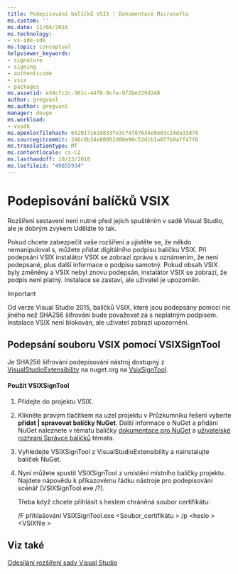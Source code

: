 ```yaml
---
title: Podepisování balíčků VSIX | Dokumentace Microsoftu
ms.custom: ''
ms.date: 11/04/2016
ms.technology:
- vs-ide-sdk
ms.topic: conceptual
helpviewer_keywords:
- signature
- signing
- authenticode
- vsix
- packages
ms.assetid: e34cfc2c-361c-44f8-9cfe-9f2be229d248
author: gregvanl
ms.author: gregvanl
manager: douge
ms.workload:
- vssdk
ms.openlocfilehash: 6520171619833fe3c74f87634e9e83c24da33d70
ms.sourcegitcommit: 240c8b34e80952d00e90c52dcb1a077b9aff47f6
ms.translationtype: MT
ms.contentlocale: cs-CZ
ms.lasthandoff: 10/23/2018
ms.locfileid: "49855934"
---
```

# <a name="signing-vsix-packages"></a>Podepisování balíčků VSIX
Rozšíření sestavení není nutné před jejich spuštěním v sadě Visual Studio, ale je dobrým zvykem Uděláte to tak.  
  
 Pokud chcete zabezpečit vaše rozšíření a ujistěte se, že někdo nemanipuloval s, můžete přidat digitálního podpisu balíčku VSIX. Při podepsání VSIX instalátor VSIX se zobrazí zprávu s oznámením, že není podepsané, plus další informace o podpisu samotný. Pokud obsah VSIX byly změněny a VSIX nebyl znovu podepsán, instalátor VSIX se zobrazí, že podpis není platný. Instalace se zastaví, ale uživatel je upozorněn.  
  
> [!IMPORTANT]
>  Od verze Visual Studio 2015, balíčků VSIX, které jsou podepsány pomocí nic jiného než SHA256 šifrování bude považovat za s neplatným podpisem. Instalace VSIX není blokován, ale uživatel zobrazí upozornění.  
  
## <a name="signing-a-vsix-with-vsixsigntool"></a>Podepsání souboru VSIX pomocí VSIXSignTool  
 Je SHA256 šifrování podepisování nástroj dostupný z [VisualStudioExtensibility](http://www.nuget.org/profiles/VisualStudioExtensibility) na nuget.org na [VsixSignTool](http://www.nuget.org/packages/Microsoft.VSSDK.Vsixsigntool).  
  
#### <a name="to-use-the-vsixsigntool"></a>Použít VSIXSignTool  
  
1. Přidejte do projektu VSIX.  
  
2. Klikněte pravým tlačítkem na uzel projektu v Průzkumníku řešení vyberte **přidat &#124; spravovat balíčky NuGet**.  Další informace o NuGet a přidání NuGet naleznete v tématu balíčky [dokumentace pro NuGet](/NuGet) a [uživatelské rozhraní Správce balíčků](/NuGet/Tools/Package-Manager-UI) témata.  
  
3. Vyhledejte VSIXSignTool z VisualStudioExtensibility a nainstalujte balíček NuGet.  
  
4. Nyní můžete spustit VSIXSignTool z umístění místního balíčky projektu. Najdete nápovědu k příkazovému řádku nástroje pro podepisování scénář (VSIXSignTool.exe /?).  
  
   Třeba když chcete přihlásit s heslem chráněná soubor certifikátu:  
  
   /F přihlašování VSIXSignTool.exe \<Soubor_certifikátu > /p \<heslo > \<VSIXfile >  
  
## <a name="see-also"></a>Viz také  
 [Odesílání rozšíření sady Visual Studio](../extensibility/shipping-visual-studio-extensions.md)
